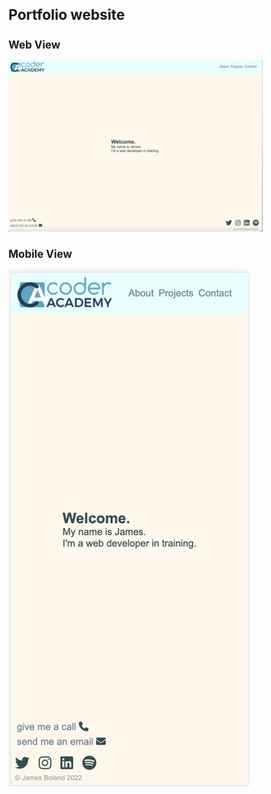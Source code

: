 # Portfolio website 

## Web View
![Web view](./images/portfolio_web.jpg)

## Mobile View
![Mobile view](./images/portfolio_mobile.jpg)